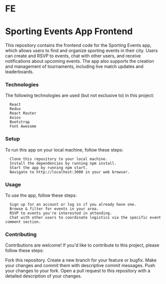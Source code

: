 # FE
 
<h1> Sporting Events App Frontend </h1>

This repository contains the frontend code for the Sporting Events app, which allows users to find and organize sporting events in their city. Users can create and RSVP to events, chat with other users, and receive notifications about upcoming events. The app also supports the creation and management of tournaments, including live match updates and leaderboards.

<h3>Technologies</h3>

The following technologies are used (but not exclusive to) in this project:

      React
      Redux
      React Router
      Axios
      Bootstrap
      Font Awesome

<h3>Setup</h3>

To run this app on your local machine, follow these steps:

      Clone this repository to your local machine.
      Install the dependencies by running npm install.
      Start the app by running npm start.
      Navigate to http://localhost:3000 in your web browser.

<h3>Usage</h3>

To use the app, follow these steps:

      Sign up for an account or log in if you already have one.
      Browse & filter for events in your area.
      RSVP to events you're interested in attending.
      Chat with other users to coordinate logistics via the specific event comment section.
      
<h3>Contributing</h3>

Contributions are welcome! If you'd like to contribute to this project, please follow these steps:

Fork this repository.
Create a new branch for your feature or bugfix.
Make your changes and commit them with descriptive commit messages.
Push your changes to your fork.
Open a pull request to this repository with a detailed description of your changes.



